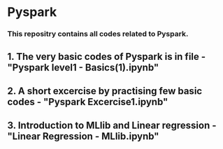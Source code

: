 # Pyspark
### This repositry contains all codes related to Pyspark.
## 1. The very basic codes of Pyspark is in file - "Pyspark level1 - Basics(1).ipynb"
## 2. A short excercise by practising few basic codes - "Pyspark Excercise1.ipynb"
## 3. Introduction to MLlib and Linear regression - "Linear Regression - MLlib.ipynb"
